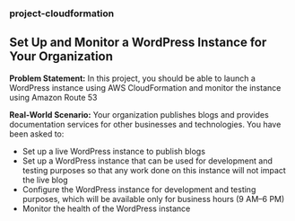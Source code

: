 ### project-cloudformation

## Set Up and Monitor a WordPress Instance for Your Organization

**Problem Statement:** In this project, you should be able to launch a WordPress instance using AWS CloudFormation and monitor the instance using Amazon Route 53


**Real-World Scenario:**
Your organization publishes blogs and provides documentation services for other businesses and technologies. You have been asked to:
* Set up a live WordPress instance to publish blogs
* Set up a WordPress instance that can be used for development and
testing purposes so that any work done on this instance will not impact
the live blog
* Configure the WordPress instance for development and testing
purposes, which will be available only for business hours (9 AM–6 PM)
* Monitor the health of the WordPress instance
